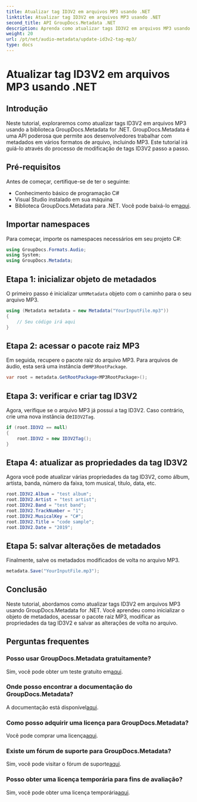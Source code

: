```yaml
---
title: Atualizar tag ID3V2 em arquivos MP3 usando .NET
linktitle: Atualizar tag ID3V2 em arquivos MP3 usando .NET
second_title: API GroupDocs.Metadata .NET
description: Aprenda como atualizar tags ID3V2 em arquivos MP3 usando .NET com GroupDocs.Metadata para gerenciamento eficiente de arquivos.
weight: 20
url: /pt/net/audio-metadata/update-id3v2-tag-mp3/
type: docs
---
```

# Atualizar tag ID3V2 em arquivos MP3 usando .NET

## Introdução
Neste tutorial, exploraremos como atualizar tags ID3V2 em arquivos MP3 usando a biblioteca GroupDocs.Metadata for .NET. GroupDocs.Metadata é uma API poderosa que permite aos desenvolvedores trabalhar com metadados em vários formatos de arquivo, incluindo MP3. Este tutorial irá guiá-lo através do processo de modificação de tags ID3V2 passo a passo.
## Pré-requisitos
Antes de começar, certifique-se de ter o seguinte:
- Conhecimento básico de programação C#
- Visual Studio instalado em sua máquina
-  Biblioteca GroupDocs.Metadata para .NET. Você pode baixá-lo em[aqui](https://releases.groupdocs.com/metadata/net/).

## Importar namespaces
Para começar, importe os namespaces necessários em seu projeto C#:
```csharp
using GroupDocs.Formats.Audio;
using System;
using GroupDocs.Metadata;
```
## Etapa 1: inicializar objeto de metadados
 O primeiro passo é inicializar um`Metadata` objeto com o caminho para o seu arquivo MP3.
```csharp
using (Metadata metadata = new Metadata("YourInputFile.mp3"))
{
    // Seu código irá aqui
}
```
## Etapa 2: acessar o pacote raiz MP3
 Em seguida, recupere o pacote raiz do arquivo MP3. Para arquivos de áudio, esta será uma instância de`MP3RootPackage`.
```csharp
var root = metadata.GetRootPackage<MP3RootPackage>();
```
## Etapa 3: verificar e criar tag ID3V2
 Agora, verifique se o arquivo MP3 já possui a tag ID3V2. Caso contrário, crie uma nova instância de`ID3V2Tag`.
```csharp
if (root.ID3V2 == null)
{
    root.ID3V2 = new ID3V2Tag();
}
```
## Etapa 4: atualizar as propriedades da tag ID3V2
Agora você pode atualizar várias propriedades da tag ID3V2, como álbum, artista, banda, número da faixa, tom musical, título, data, etc.
```csharp
root.ID3V2.Album = "test album";
root.ID3V2.Artist = "test artist";
root.ID3V2.Band = "test band";
root.ID3V2.TrackNumber = "1";
root.ID3V2.MusicalKey = "C#";
root.ID3V2.Title = "code sample";
root.ID3V2.Date = "2019";
```
## Etapa 5: salvar alterações de metadados
Finalmente, salve os metadados modificados de volta no arquivo MP3.
```csharp
metadata.Save("YourInputFile.mp3");
```

## Conclusão
Neste tutorial, abordamos como atualizar tags ID3V2 em arquivos MP3 usando GroupDocs.Metadata for .NET. Você aprendeu como inicializar o objeto de metadados, acessar o pacote raiz MP3, modificar as propriedades da tag ID3V2 e salvar as alterações de volta no arquivo.

## Perguntas frequentes
### Posso usar GroupDocs.Metadata gratuitamente?
 Sim, você pode obter um teste gratuito em[aqui](https://releases.groupdocs.com/).
### Onde posso encontrar a documentação do GroupDocs.Metadata?
 A documentação está disponível[aqui](https://tutorials.groupdocs.com/metadata/net/).
### Como posso adquirir uma licença para GroupDocs.Metadata?
 Você pode comprar uma licença[aqui](https://purchase.groupdocs.com/buy).
### Existe um fórum de suporte para GroupDocs.Metadata?
 Sim, você pode visitar o fórum de suporte[aqui](https://forum.groupdocs.com/c/metadata/14).
### Posso obter uma licença temporária para fins de avaliação?
 Sim, você pode obter uma licença temporária[aqui](https://purchase.groupdocs.com/temporary-license/).